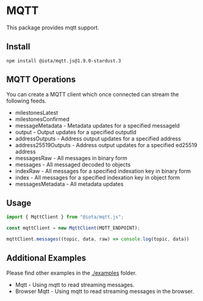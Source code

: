 # MQTT

This package provides mqtt support.

## Install

```shell
npm install @iota/mqtt.js@1.9.0-stardust.3
```

## MQTT Operations

You can create a MQTT client which once connected can stream the following feeds.

* milestonesLatest
* milestonesConfirmed
* messageMetadata - Metadata updates for a specified messageId
* output - Output updates for a specified outputId
* addressOutputs - Address output updates for a specified address
* address25519Outputs - Address output updates for a specified ed25519 address
* messagesRaw - All messages in binary form
* messages - All messaged decoded to objects
* indexRaw - All messages for a specified indexation key in binary form
* index - All messages for a specified indexation key in object form
* messagesMetadata - All metadata updates

## Usage

```js
import { MqttClient } from "@iota/mqtt.js";

const mqttClient = new MqttClient(MQTT_ENDPOINT);

mqttClient.messages((topic, data, raw) => console.log(topic, data))
```

## Additional Examples

Please find other examples in the [./examples](./examples) folder.

* Mqtt - Using mqtt to read streaming messages.
* Browser Mqtt - Using mqtt to read streaming messages in the browser.
